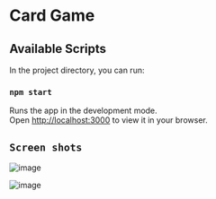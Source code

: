 # Card Game

## Available Scripts

In the project directory, you can run:

### `npm start`

Runs the app in the development mode.\
Open [http://localhost:3000](http://localhost:3000) to view it in your browser.

## `Screen shots`

![image](https://github.com/Asad-Khan-Achakzai/card_game/assets/55347878/91874991-5e83-4253-a852-8639c352c377)


![image](https://github.com/Asad-Khan-Achakzai/card_game/assets/55347878/90f26f87-bff0-43c1-aa5c-99e6f8111b4f)
